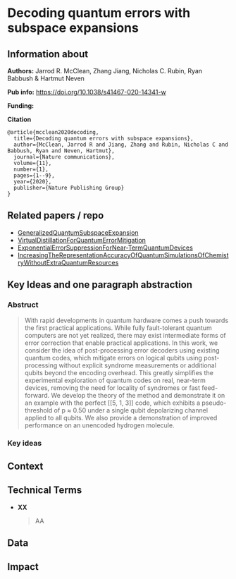 # Decoding quantum errors with subspace expansions

## Information about
**Authors:**
Jarrod R. McClean, Zhang Jiang, Nicholas C. Rubin, Ryan Babbush & Hartmut Neven

**Pub info:**
https://doi.org/10.1038/s41467-020-14341-w

**Funding:**


**Citation**
```
@article{mcclean2020decoding,
  title={Decoding quantum errors with subspace expansions},
  author={McClean, Jarrod R and Jiang, Zhang and Rubin, Nicholas C and Babbush, Ryan and Neven, Hartmut},
  journal={Nature communications},
  volume={11},
  number={1},
  pages={1--9},
  year={2020},
  publisher={Nature Publishing Group}
}
```

## Related papers / repo
- [GeneralizedQuantumSubspaceExpansion](https://github.com/rum-yasuhiro/papers/blob/main/GeneralizedQuantumSubspaceExpansion.md)
- [VirtualDistillationForQuantumErrorMitigation](https://github.com/rum-yasuhiro/papers/blob/main/VirtualDistillationForQuantumErrorMitigation.md)
- [ExponentialErrorSuppressionForNear-TermQuantumDevices](https://github.com/rum-yasuhiro/papers/blob/main/ExponentialErrorSuppressionForNear-TermQuantumDevices.md)
- [IncreasingTheRepresentationAccuracyOfQuantumSimulationsOfChemistryWithoutExtraQuantumResources](https://github.com/rum-yasuhiro/papers/blob/main/IncreasingTheRepresentationAccuracyOfQuantumSimulationsOfChemistryWithoutExtraQuantumResources.md)

## Key Ideas and one paragraph abstraction

### Abstruct
> With rapid developments in quantum hardware comes a push towards the first practical applications. While fully fault-tolerant quantum computers are not yet realized, there may exist intermediate forms of error correction that enable practical applications. In this work, we consider the idea of post-processing error decoders using existing quantum codes, which mitigate errors on logical qubits using post-processing without explicit syndrome measurements or additional qubits beyond the encoding overhead. This greatly simplifies the experimental exploration of quantum codes on real, near-term devices, removing the need for locality of syndromes or fast feed-forward. We develop the theory of the method and demonstrate it on an example with the perfect [[5, 1, 3]] code, which exhibits a pseudo-threshold of p ≈ 0.50 under a single qubit depolarizing channel applied to all qubits. We also provide a demonstration of improved performance on an unencoded hydrogen molecule.

### Key ideas

## Context

## Technical Terms
- **XX**
  > AA

## Data

## Impact

